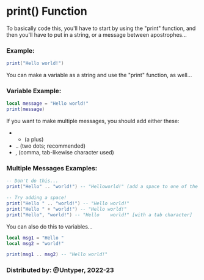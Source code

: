 # print() Function

To basically code this, you'll have to start by using the "print" function, and then you'll have to put in a string, or a message between apostrophes...

### Example:
```lua
print("Hello world!")
```

You can make a variable as a string and use the "print" function, as well...

### Variable Example:
```lua
local message = "Hello world!"
print(message)
```

If you want to make multiple messages, you should add either these:
* + (a plus)
* .. (two dots; recommended)
* , (comma, tab-likewise character used)

### Multiple Messages Examples:
```lua
-- Don't do this...
print("Hello" .. "world!") -- "Helloworld!" (add a space to one of the messages to spacen out, so that it doesn't make a "word".

-- Try adding a space!
print("Hello " .. "world!") -- "Hello world!"
print("Hello " + "world!") -- "Hello world!"
print("Hello", "world!") -- "Hello    world!" [with a tab character]
```

You can also do this to variables...
```lua
local msg1 = "Hello "
local msg2 = "world!"

print(msg1 .. msg2) -- "Hello world!"
```

### Distributed by: @Untyper, 2022-23
